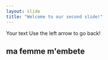 ```yaml
---
layout: slide
title: "Welcome to our second slide!"
---
```

Your text
Use the left arrow to go back!
## ma femme m'embete
